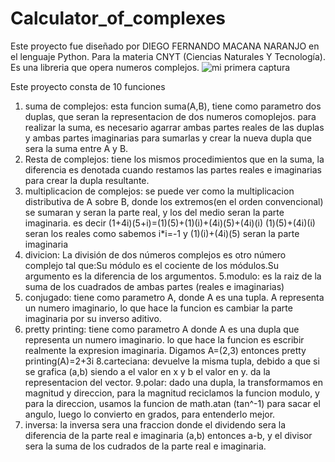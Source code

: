 # Calculator_of_complexes
Este proyecto fue diseñado por DIEGO FERNANDO MACANA NARANJO en el lenguaje Python. Para la materia CNYT (Ciencias Naturales Y Tecnología). Es una libreria que opera numeros complejos. 
![mi primera captura](https://user-images.githubusercontent.com/59974540/75062476-def81900-54b0-11ea-91fe-57dbe6627f9f.PNG)

Este proyecto consta de 10 funciones 
1. suma de complejos: esta funcion suma(A,B), tiene como parametro dos duplas, que seran la representacion 
de dos numeros comoplejos. para realizar la suma, es necesario agarrar ambas partes reales de las duplas y ambas partes imaginarias para sumarlas y crear la nueva dupla que sera la suma entre A y B.
2. Resta de complejos: tiene los mismos procedimientos que en la suma, la diferencia es denotada cuando restamos las partes reales e imaginarias para crear la dupla resultante. 
3. multiplicacion de complejos: se puede ver como la multiplicacion distributiva de A sobre B, donde los extremos(en el orden convencional) se sumaran y seran la parte real, y los del medio seran la parte imaginaria. es decir 
(1+4i)(5+i)=(1)(5)+(1)(i)+(4i)(5)+(4i)(i)
(1)(5)+(4i)(i) seran los reales como sabemos i*i=-1
y (1)(i)+(4i)(5) seran la parte imaginaria 
4. divicion: La división de dos números complejos es otro número complejo tal que:Su módulo es el cociente de los módulos.Su argumento es la diferencia de los argumentos.
5.modulo: es la raiz de la suma de los cuadrados de ambas partes (reales e imaginarias)
6. conjugado: tiene como parametro A, donde A es una tupla. A representa un numero imaginario, lo que hace la funcion es cambiar la parte imaginaria por su inverso aditivo. 
7. pretty printing: tiene como parametro A donde A es una dupla que representa un numero imaginario. lo que hace la funcion es escribir realmente la expresion imaginaria. Digamos A=(2,3) entonces pretty printing(A)=2+3i
8.carteciana: devuelve la misma tupla, debido a que si se grafica (a,b) siendo a el valor en x y b el valor en y. da la representacion del vector. 
9.polar: dado una dupla, la transformamos en magnitud y direccion, para la magnitud reciclamos la funcion modulo, y para la direccion, usamos la funcion de math.atan (tan^-1) para sacar el angulo, luego lo convierto en grados, para entenderlo mejor. 
10. inversa: la inversa sera una fraccion donde el dividendo sera la diferencia de la parte real e imaginaria (a,b) entonces a-b, y el divisor sera la suma de los cudrados de la parte real e imaginaria.

